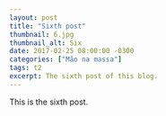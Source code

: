 ```yaml
---
layout: post
title: "Sixth post"
thumbnail: 6.jpg
thumbnail_alt: Six
date: 2017-02-25 08:00:00 -0300
categories: ["Mão na massa"]
tags: t2
excerpt: The sixth post of this blog.
---
```

This is the sixth post.
